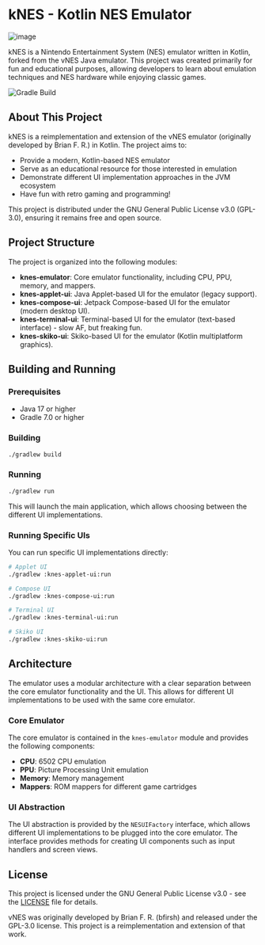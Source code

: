 # kNES - Kotlin NES Emulator

![image](https://github.com/user-attachments/assets/a2cc58bf-5a42-4f47-9b54-cfa6630cdb25)

kNES is a Nintendo Entertainment System (NES) emulator written in Kotlin, forked from the vNES Java emulator. This project was created primarily for fun and educational purposes, allowing developers to learn about emulation techniques and NES hardware while enjoying classic games.

![Gradle Build](https://github.com/ArturSkowronski/kNES/actions/workflows/build.yml/badge.svg)

## About This Project

kNES is a reimplementation and extension of the vNES emulator (originally developed by Brian F. R.) in Kotlin. The project aims to:

- Provide a modern, Kotlin-based NES emulator
- Serve as an educational resource for those interested in emulation
- Demonstrate different UI implementation approaches in the JVM ecosystem
- Have fun with retro gaming and programming!

This project is distributed under the GNU General Public License v3.0 (GPL-3.0), ensuring it remains free and open source.

## Project Structure

The project is organized into the following modules:

- **knes-emulator**: Core emulator functionality, including CPU, PPU, memory, and mappers.
- **knes-applet-ui**: Java Applet-based UI for the emulator (legacy support).
- **knes-compose-ui**: Jetpack Compose-based UI for the emulator (modern desktop UI).
- **knes-terminal-ui**: Terminal-based UI for the emulator (text-based interface) - slow AF, but freaking fun.
- **knes-skiko-ui**: Skiko-based UI for the emulator (Kotlin multiplatform graphics).

## Building and Running

### Prerequisites

- Java 17 or higher
- Gradle 7.0 or higher

### Building

```bash
./gradlew build
```

### Running

```bash
./gradlew run
```

This will launch the main application, which allows choosing between the different UI implementations.

### Running Specific UIs

You can run specific UI implementations directly:

```bash
# Applet UI
./gradlew :knes-applet-ui:run

# Compose UI
./gradlew :knes-compose-ui:run

# Terminal UI
./gradlew :knes-terminal-ui:run

# Skiko UI
./gradlew :knes-skiko-ui:run
```

## Architecture

The emulator uses a modular architecture with a clear separation between the core emulator functionality and the UI. This allows for different UI implementations to be used with the same core emulator.

### Core Emulator

The core emulator is contained in the `knes-emulator` module and provides the following components:

- **CPU**: 6502 CPU emulation
- **PPU**: Picture Processing Unit emulation
- **Memory**: Memory management
- **Mappers**: ROM mappers for different game cartridges

### UI Abstraction

The UI abstraction is provided by the `NESUIFactory` interface, which allows different UI implementations to be plugged into the core emulator. The interface provides methods for creating UI components such as input handlers and screen views.
 
## License

This project is licensed under the GNU General Public License v3.0 - see the [LICENSE](LICENSE) file for details.

vNES was originally developed by Brian F. R. (bfirsh) and released under the GPL-3.0 license. This project is a reimplementation and extension of that work.
